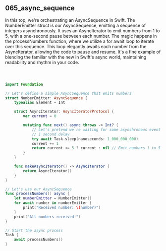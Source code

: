 ## 065_async_sequence

In this top, we're orchestrating an AsyncSequence in Swift. The NumberEmitter struct is our AsyncSequence, emitting a sequence of integers asynchronously. It uses an AsyncIterator to emit numbers from 1 to 5, with a one-second pause between each number. The magic happens in the processNumbers function, where we utilize a for await loop to iterate over this sequence. This loop elegantly awaits each number from the AsyncIterator, allowing the code to pause and resume. It's a fine example of blending the familiar with the new in Swift's async world, maintaining readability and rhythm in your code.

```swift



import Foundation

// Let's define a simple AsyncSequence that emits numbers
struct NumberEmitter: AsyncSequence {
    typealias Element = Int

    struct AsyncIterator: AsyncIteratorProtocol {
        var current = 0

        mutating func next() async throws -> Int? {
            // Let's pretend we're waiting for some asynchronous event
            // 1 second delay
            try await Task.sleep(nanoseconds: 1_000_000_000)
            current += 1
            return current <= 5 ? current : nil // Emit numbers 1 to 5
        }
    }

    func makeAsyncIterator() -> AsyncIterator {
        return AsyncIterator()
    }
}

// Let's use our AsyncSequence
func processNumbers() async {
    let numberEmitter = NumberEmitter()
    for await number in numberEmitter {
        print("Received number: \(number)")
    }
    print("All numbers received!")
}

// Start the async process
Task {
    await processNumbers()
}

```